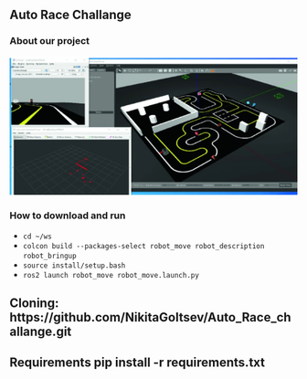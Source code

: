 <h2>Auto Race Challange</h2>
<h3>About our project</h3>
<p></p>
<img src='img/full_track.png'>
<h3>How to download and run</h3>
<ul>
    <li><code>cd ~/ws</code></li>
    <li><code>colcon build --packages-select robot_move robot_description robot_bringup </code></li>
    <li><code>source install/setup.bash</code></li>
    <li><code>ros2 launch robot_move robot_move.launch.py</code></li>
</ul>

<h2>Cloning: https://github.com/NikitaGoltsev/Auto_Race_challange.git</h2>
<h2>Requirements pip install -r requirements.txt</h2>
